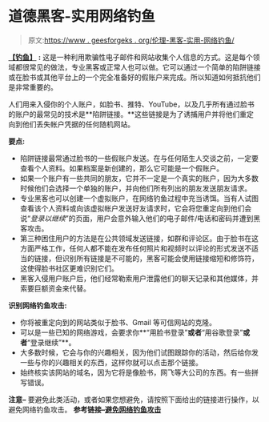 # 道德黑客-实用网络钓鱼

> 原文:[https://www . geesforgeks . org/伦理-黑客-实用-网络钓鱼/](https://www.geeksforgeeks.org/ethical-hacking-practical-phishing/)

[**【钓鱼】**](https://www.geeksforgeeks.org/phishing-in-ethical-hacking/) **:**
这是一种利用欺骗性电子邮件和网站收集个人信息的方式。这是每个领域都很常见的做法，专业黑客或正常人也可以做。它可以通过一个简单的陷阱链接或在脸书或其他平台上的一个完全准备好的假账户来完成。所以知道如何抵抗他们是非常重要的。

人们用来入侵你的个人账户，如脸书、推特、YouTube，以及几乎所有通过脸书的账户的最常见的技术是**陷阱链接。**这些链接是为了诱捕用户并将他们重定向到他们丢失帐户凭据的任何随机网站。

**要点:**

*   陷阱链接最常通过脸书的一些假账户发送。在与任何陌生人交谈之前，一定要查看个人资料。如果档案是新创建的，那么它可能是一个假账户。
*   如果一个账户有一些共同的朋友，它并不一定是一个真实的账户，因为大多数时候他们会选择一个单独的账户，并向他们所有列出的朋友发送朋友请求。
*   专业黑客也可以创建一个虚拟账户，在网络钓鱼过程中充当诱饵。当有人试图查看该个人资料或向该虚拟帐户发送好友请求时，它会将您重定向到他们会说“*登录以继续*”的页面，用户会意外输入他们的电子邮件/电话和密码并遭到黑客攻击。
*   第三种困住用户的方法是在公共领域发送链接，如群和评论区。由于脸书在这方面严格工作，任何人都不能在发布任何照片和视频时以评论的形式发送不适当的链接，但识别所有链接是不可能的，黑客可能会使用链接缩短和修饰符，这使得脸书社区更难识别它们。
*   黑客入侵用户账户后，他们经常勒索用户泄露他们的聊天记录和其他媒体，并索要巨额资金来代替。

**识别网络钓鱼攻击:**

*   你将被重定向到的网站类似于脸书、Gmail 等可信网站的克隆。
*   可以是一些已知的网络游戏，会要求你**“用脸书登录”**或者**“用谷歌登录”**或者**“登录继续”**。
*   大多数时候，它会与你的兴趣相关，因为他们试图跟踪你的活动，然后给你发一些与你的兴趣相关的东西，这样你就可以点击那个链接。
*   始终核实该网站的域名，因为它将是像脸书，网飞等大公司的东西。有一些拼写错误。

**注意–**
要避免此类活动，或者如果您想避免，请按照下面给出的链接进行操作，以避免网络钓鱼攻击。
**参考链接–**[**避免网络钓鱼攻击**](https://www.geeksforgeeks.org/phishing-in-ethical-hacking/)